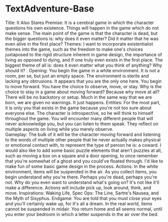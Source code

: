 TextAdventure-Base
==================

Title: It Also Stares
Premise: It is a cerebral game in which the character questions his own existence. Things will happen in the game which do not make sense. The main point of the game is that the character is dead, but the bigger questions is: why does it even matter? Did it matter that he was even alive in the first place? 
Themes: I want to incorporate existentialist themes into the game, such as the freedom to make one's choices juxtaposed to the rigid structure inherent in game design, the importance of living as opposed to dying, and if one truly even exists in the first place. The biggest theme of all is: does it even matter what you think of anything? Why should it? . 
Opening: You begin the game in a white environment. It is not a room, per se, but just an empty space. The environment is sterile and lacking any obtrusions. It appears that you are the only one here. You begin to move forward. You have the choice to observe, move, or stay. Why is the choice to stay in a game about moving forward? Because why move at all?  There will be no backstory or setup. Much in the same way that we are born, we are given no warnings. It just happens.
Entities: For the most part, it is only you that exists in the game because you're not too sure about everyone else. The character is introspective, so he will think to himself throughout the game. You will encounter many different people that will never acknowledge you, but you can listen to them speak. They reflect on multiple aspects on living while you merely observe.  
Gameplay: The bulk of it will be the character moving forward and listening to the words of multiple other people that he never actually makes physical or emotional contact with, to represent the type of perosn he is: a coward. I would also like to add some basic puzzle elements that aren't puzzles at all, such as moving a box on a square and a door opening, to once remember that you're somewhat of a ghost and you could've floated through. I'd like to make fun of some basic game design in the process.
Actions: In the white environment, items will be suspended in the air. As you collect items, you begin understand why you're there. Perhaps you're dead, perhaps you're not. Why do you even want to understand what's going on? It's not like it'll make a difference. Actions will include pick up, look around, think, and move. 
Inspirations: Waking Life, Spec Ops: The Line, Sartre's Nausea, and the Myth of Sisyphus. 
Endgame: You are told that you must close your eyes and you'll certainly wake up, for it's all a dream. In the real world, items cannot be suspended in midair. You return home and all seems normal, until you enter your bedroom in which a letter suspends in the air over the bed. 

